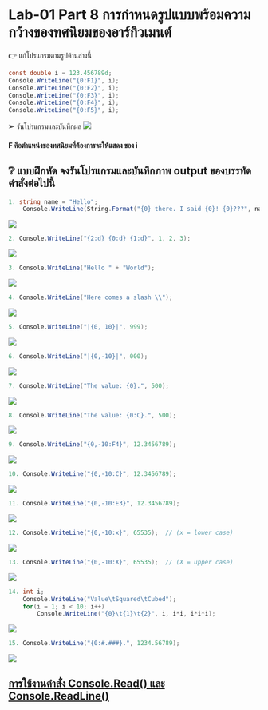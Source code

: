 # Lab-01  Part 8  การกำหนดรูปแบบพร้อมความกว้างของทศนิยมของอาร์กิวเมนต์

👉 แก้โปรแกรมตามรูปด้านล่างนี้
```csharp
const double i = 123.456789d;
Console.WriteLine("{0:F1}", i);
Console.WriteLine("{0:F2}", i);
Console.WriteLine("{0:F3}", i);
Console.WriteLine("{0:F4}", i);
Console.WriteLine("{0:F5}", i);
```
➢ รันโปรแกรมและบันทึกผล
![](./LAB_Images/8.png)
#### F คือตำแหน่งของทศนิยมที่ต้องการจะให้แสดง ของ i
## ❔ แบบฝึกหัด จงรันโปรแกรมและบันทึกภาพ output ของบรรทัดคำสั่งต่อไปนี้

``` csharp
1. string name = "Hello";
    Console.WriteLine(String.Format("{0} there. I said {0}! {0}???", name));
```
![](./LAB_Images/8.1.png)
``` csharp
2. Console.WriteLine("{2:d} {0:d} {1:d}", 1, 2, 3);
```
![](./LAB_Images/8.2.png)

``` csharp
3. Console.WriteLine("Hello " + "World");
```
![](./LAB_Images/8.3.png)

``` csharp
4. Console.WriteLine("Here comes a slash \\");
```
![](./LAB_Images/8.4.png)

``` csharp
5. Console.WriteLine("|{0, 10}|", 999);
```
![](./LAB_Images/8.5.png)

``` csharp
6. Console.WriteLine("|{0,-10}|", 000);
```
![](./LAB_Images/8.6.png)

``` csharp
7. Console.WriteLine("The value: {0}.", 500);
```
![](./LAB_Images/8.7.png)

``` csharp
8. Console.WriteLine("The value: {0:C}.", 500);
```
![](./LAB_Images/8.8.png)

``` csharp
9. Console.WriteLine("{0,-10:F4}", 12.3456789);
```
![](./LAB_Images/8.9.png)

``` csharp
10. Console.WriteLine("{0,-10:C}", 12.3456789);
```
![](./LAB_Images/10.png)

``` csharp
11. Console.WriteLine("{0,-10:E3}", 12.3456789);
```
![](./LAB_Images/11.png)

``` csharp
12. Console.WriteLine("{0,-10:x}", 65535);  // (x = lower case)
```
![](./LAB_Images/12.png)

``` csharp
13. Console.WriteLine("{0,-10:X}", 65535);  // (X = upper case)
```
![](./LAB_Images/13.png)

``` csharp
14. int i;
    Console.WriteLine("Value\tSquared\tCubed");
    for(i = 1; i < 10; i++)
        Console.WriteLine("{0}\t{1}\t{2}", i, i*i, i*i*i);
```
![](./LAB_Images/14.png)

``` csharp
15. Console.WriteLine("{0:#.###}.", 1234.56789);
```
![](./LAB_Images/15.png)

## [การใช้งานคำสั่ง Console.Read() และ Console.ReadLine()](./Lab-01-part-9-12.md)
